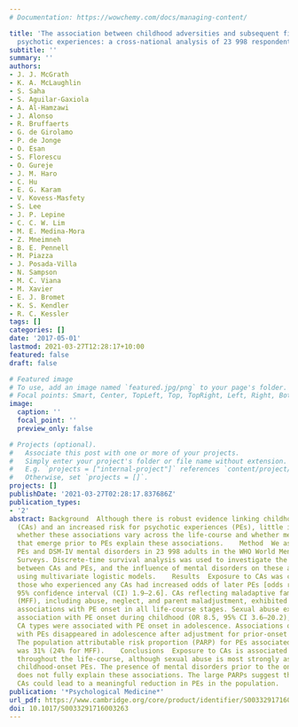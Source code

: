 ```yaml
---
# Documentation: https://wowchemy.com/docs/managing-content/

title: 'The association between childhood adversities and subsequent first onset of
  psychotic experiences: a cross-national analysis of 23 998 respondents from 17 countries'
subtitle: ''
summary: ''
authors:
- J. J. McGrath
- K. A. McLaughlin
- S. Saha
- S. Aguilar-Gaxiola
- A. Al-Hamzawi
- J. Alonso
- R. Bruffaerts
- G. de Girolamo
- P. de Jonge
- O. Esan
- S. Florescu
- O. Gureje
- J. M. Haro
- C. Hu
- E. G. Karam
- V. Kovess-Masfety
- S. Lee
- J. P. Lepine
- C. C. W. Lim
- M. E. Medina-Mora
- Z. Mneimneh
- B. E. Pennell
- M. Piazza
- J. Posada-Villa
- N. Sampson
- M. C. Viana
- M. Xavier
- E. J. Bromet
- K. S. Kendler
- R. C. Kessler
tags: []
categories: []
date: '2017-05-01'
lastmod: 2021-03-27T12:28:17+10:00
featured: false
draft: false

# Featured image
# To use, add an image named `featured.jpg/png` to your page's folder.
# Focal points: Smart, Center, TopLeft, Top, TopRight, Left, Right, BottomLeft, Bottom, BottomRight.
image:
  caption: ''
  focal_point: ''
  preview_only: false

# Projects (optional).
#   Associate this post with one or more of your projects.
#   Simply enter your project's folder or file name without extension.
#   E.g. `projects = ["internal-project"]` references `content/project/deep-learning/index.md`.
#   Otherwise, set `projects = []`.
projects: []
publishDate: '2021-03-27T02:28:17.837686Z'
publication_types:
- '2'
abstract: Background  Although there is robust evidence linking childhood adversities
  (CAs) and an increased risk for psychotic experiences (PEs), little is known about
  whether these associations vary across the life-course and whether mental disorders
  that emerge prior to PEs explain these associations.    Method  We assessed CAs,
  PEs and DSM-IV mental disorders in 23 998 adults in the WHO World Mental Health
  Surveys. Discrete-time survival analysis was used to investigate the associations
  between CAs and PEs, and the influence of mental disorders on these associations
  using multivariate logistic models.    Results  Exposure to CAs was common, and
  those who experienced any CAs had increased odds of later PEs [odds ratio (OR) 2.3,
  95% confidence interval (CI) 1.9–2.6]. CAs reflecting maladaptive family functioning
  (MFF), including abuse, neglect, and parent maladjustment, exhibited the strongest
  associations with PE onset in all life-course stages. Sexual abuse exhibited a strong
  association with PE onset during childhood (OR 8.5, 95% CI 3.6–20.2), whereas Other
  CA types were associated with PE onset in adolescence. Associations of other CAs
  with PEs disappeared in adolescence after adjustment for prior-onset mental disorders.
  The population attributable risk proportion (PARP) for PEs associated with all CAs
  was 31% (24% for MFF).    Conclusions  Exposure to CAs is associated with PE onset
  throughout the life-course, although sexual abuse is most strongly associated with
  childhood-onset PEs. The presence of mental disorders prior to the onset of PEs
  does not fully explain these associations. The large PARPs suggest that preventing
  CAs could lead to a meaningful reduction in PEs in the population.
publication: '*Psychological Medicine*'
url_pdf: https://www.cambridge.org/core/product/identifier/S0033291716003263/type/journal_article
doi: 10.1017/S0033291716003263
---
```


